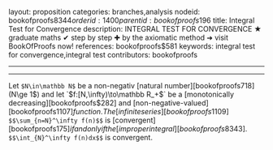 layout: proposition
categories: branches,analysis
nodeid: bookofproofs$8344
orderid: 1400
parentid: bookofproofs$196
title: Integral Test for Convergence
description: INTEGRAL TEST FOR CONVERGENCE ★ graduate maths ✔ step by step ✚ by the axiomatic method ➜ visit BookOfProofs now!
references: bookofproofs$581
keywords: integral test for convergence,integral test
contributors: bookofproofs

---


---

Let `$N\in\mathbb N$` be a non-negativ [natural number][bookofproofs$718] ($N\ge 1$) and let `$f:[N,\infty)\to\mathbb R_+$` be a [monotonically decreasing][bookofproofs$282] and [non-negative-valued][bookofproofs$1107] function. The [infinite series][bookofproofs$1109] `$$\sum_{n=N}^\infty f(n)$$` is [convergent][bookofproofs$175] if and only if the [improper integral][bookofproofs$8343].
`$$\int_{N}^\infty f(n)dx$$`
is convergent.
